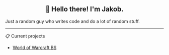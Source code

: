 <h2 align="center">👋 Hello there! I'm Jakob.</h2>

Just a random guy who writes code and do a lot of random stuff. 

-------

:clipboard: Current projects
- <a href="https://github.com/WOW-BS">World of Warcraft BS</a>
